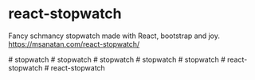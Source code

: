# react-stopwatch

Fancy schmancy stopwatch made with React, bootstrap and joy.
https://msanatan.com/react-stopwatch/ 

#   s t o p w a t c h  
 #   s t o p w a t c h  
 #   s t o p w a t c h  
 #   s t o p w a t c h  
 #   s t o p w a t c h  
 #   r e a c t - s t o p w a t c h  
 #   r e a c t - s t o p w a t c h  
 